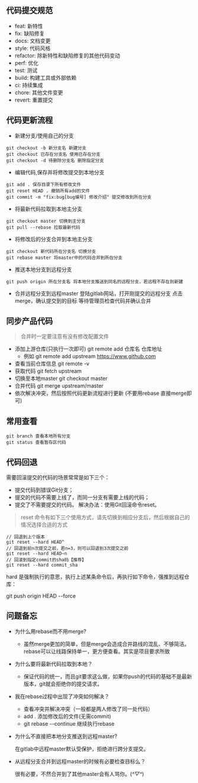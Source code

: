 ## 代码提交规范
- feat: 新特性
- fix: 缺陷修复
- docs: 文档变更
- style: 代码风格
- refactor: 除新特性和缺陷修复的其他代码变动
- perf: 优化
- test: 测试
- build: 构建工具或外部依赖
- ci: 持续集成
- chore: 其他文件变更
- revert: 重置提交
  
## 代码更新流程
- 新建分支/使用自己的分支
```
git checkout -b 新分支名 新建分支
git checkout 已存在分支名 使用已存在分支
git checkout -d 待删除分支名 删除指定分支
```
- 编辑代码,保存并将修改提交到本地分支
```
git add . 保存目录下所有修改文件
git reset HEAD . 撤销所有add的文件
git commit -m "fix:bug[bug编号] 修改介绍" 提交修改到所在分支
```
- 将最新代码拉取到本地主分支
```
git checkout master 切换到主分支
git pull --rebase 拉取最新代码
```
- 将修改后的分支合并到本地主分支
```
git checkout 新代码所在分支名 切换分支
git rebase master 将master中的代码合并到所在分支
```
- 推送本地分支到远程分支
```
git push origin 所在分支名 将本地分支推送到同名的远程分支，若远程不存在则新建
```
- 合并远程分支到远程master
    登陆gitlab网站，打开刚提交的远程分支
    点击merge，确认提交到的目标
    等待管理员检查代码并确认合并
## 同步产品代码
> 合并时一定要注意有没有修改配置文件

- 添加上游仓库(只执行一次即可) git remote add 仓库名 仓库地址
    * 例如 git remote add upstream https://www.github.com
- 查看当前仓库信息 git remote -v
- 获取代码 git fetch upstream
- 切换至本地master git checkout master
- 合并代码 git merge upstream/master
- 依次解决冲突，然后按照代码更新流程进行更新 (不要用rebase 直接merge即可)

## 常用查看
```
git branch 查看本地所有分支
git status 查看暂存区代码
```

## 代码回退
需要回滚提交的代码的场景常常是如下三个：

- 提交代码到错误Git分支；
- 提交的代码不需要上线了，而同一分支有需要上线的代码；
- 提交了不需要提交的代码。
解决办法：使用Git回滚命令reset。
> reset 命令有如下三个使用方式，请先切换到相应分支后，然后根据自己的情况选择合适的方式
```
// 回退到上个版本
git reset --hard HEAD^  
// 回退到前n次提交之前，若n=3，则可以回退到3次提交之前
git reset --hard HEAD~n
// 回滚到指定commit的sha码【推荐】
git reset --hard commit_sha 
```
hard 是强制执行的意思，执行上述某条命令后，再执行如下命令，强推到远程仓库：

git push origin HEAD --force

<!-- ## 合并 commit -->

<!-- ## 版本管理 -->

<!-- ## 分支管理 -->

## 问题备忘
- 为什么用rebase而不用merge?
    * 虽然merge更加的简单，但是merge会造成合并路线的混乱、不够简洁。rebase可以让线路保持单一，更方便查看。其实是项目要求所致
- 为什么要将最新代码拉取到本地？
    * 保证代码的统一，而且git要求这么做，如果你push的代码的基础不是最新版本，git就会拒绝你的提交请求。
- 我在rebase过程中出现了冲突如何解决？
    * 查看冲突并解决冲突（一般都是两人修改了同一处代码）
    * add . 添加修改后的文件(无需commit)
    * git rebase --continue 继续执行rebase
- 为什么不直接把本地分支推送到远程master?

    在gitlab中远程master默认受保护，拒绝进行跨分支提交。
- 从远程分支合并到远程master的时候有必要检查目标么？
  
    很有必要，不然合并到了其他master会有人骂你。(*^▽^*)